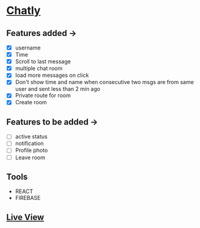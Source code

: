 # [Chatly](https://chat-with-chatly.netlify.app/)

## Features added ->
- [x] username
- [x] Time
- [x] Scroll to last message
- [x] multiple chat room
- [x] load more messages on click
- [x] Don't show time and name when consecutive two msgs are from same user and sent less than 2 min ago
- [x] Private route for room
- [x] Create room

## Features to be added ->
- [ ] active status
- [ ] notification
- [ ] Profile photo
- [ ] Leave room

## Tools
- REACT
- FIREBASE

## [Live View](https://chat-with-chatly.netlify.app/)
